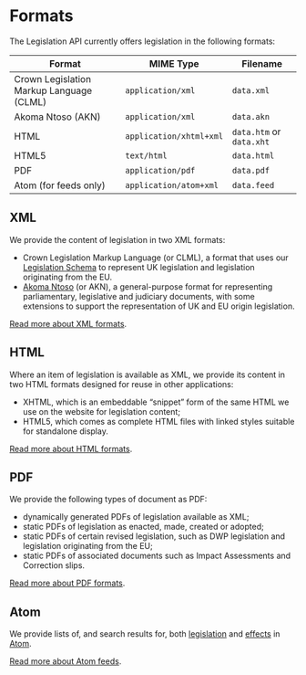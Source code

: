 # Formats

The Legislation API currently offers legislation in the following formats:

|Format|MIME Type|Filename|
|---|---|---|
|Crown Legislation Markup Language (CLML)|`application/xml`|`data.xml`|
|Akoma Ntoso (AKN)|`application/xml`|`data.akn`|
|HTML|`application/xhtml+xml`|`data.htm` or `data.xht`|
|HTML5|`text/html`|`data.html`|
|PDF|`application/pdf`|`data.pdf`|
|Atom (for feeds only)|`application/atom+xml`|`data.feed`|

## XML

We provide the content of legislation in two XML formats: 

* Crown Legislation Markup Language (or CLML), a format that uses our [Legislation Schema](https://www.legislation.gov.uk/schema/legislation.xsd) to represent UK legislation and legislation originating from the EU.
* [Akoma Ntoso](http://www.akomantoso.org/) (or AKN), a general-purpose format for representing parliamentary, legislative and judiciary documents, with some extensions to support the representation of UK and EU origin legislation.

[Read more about XML formats](xml.md).

## HTML

Where an item of legislation is available as XML, we provide its content in two HTML formats designed for reuse in other applications:

 * XHTML, which is an embeddable “snippet” form of the same HTML we use on the website for legislation content;
 * HTML5, which comes as complete HTML files with linked styles suitable for standalone display.

[Read more about HTML formats](html.md).

## PDF

We provide the following types of document as PDF:

 * dynamically generated PDFs of legislation available as XML;
 * static PDFs of legislation as enacted, made, created or adopted;
 * static PDFs of certain revised legislation, such as DWP legislation and legislation originating from the EU;
 * static PDFs of associated documents such as Impact Assessments and Correction slips.

[Read more about PDF formats](pdf.md).

## Atom

We provide lists of, and search results for, both [legislation](../api/search.md#listings) and [effects](../api/search.md#changes) in [Atom](http://tools.ietf.org/html/rfc4287).

[Read more about Atom feeds](atom.md).
